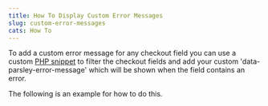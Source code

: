 ```yaml
---
title: How To Display Custom Error Messages
slug: custom-error-messages
cats: How To
---
```


<p>To add a custom error message for any checkout field you can use a custom <a href="https://cfw.test/documentation/how-to-add-a-custom-php-snippet">PHP snippet</a> to filter the checkout fields and add your custom 'data-parsley-error-message' which will be shown when the field contains an error.</p>
<p>The following is an example for how to do this.</p>

